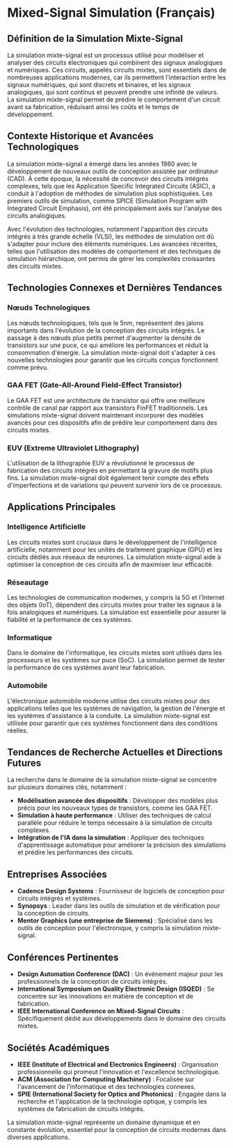 # Mixed-Signal Simulation (Français)

## Définition de la Simulation Mixte-Signal

La simulation mixte-signal est un processus utilisé pour modéliser et analyser des circuits électroniques qui combinent des signaux analogiques et numériques. Ces circuits, appelés circuits mixtes, sont essentiels dans de nombreuses applications modernes, car ils permettent l'interaction entre les signaux numériques, qui sont discrets et binaires, et les signaux analogiques, qui sont continus et peuvent prendre une infinité de valeurs. La simulation mixte-signal permet de prédire le comportement d'un circuit avant sa fabrication, réduisant ainsi les coûts et le temps de développement.

## Contexte Historique et Avancées Technologiques

La simulation mixte-signal a émergé dans les années 1980 avec le développement de nouveaux outils de conception assistée par ordinateur (CAD). À cette époque, la nécessité de concevoir des circuits intégrés complexes, tels que les Application Specific Integrated Circuits (ASIC), a conduit à l'adoption de méthodes de simulation plus sophistiquées. Les premiers outils de simulation, comme SPICE (Simulation Program with Integrated Circuit Emphasis), ont été principalement axés sur l'analyse des circuits analogiques.

Avec l'évolution des technologies, notamment l'apparition des circuits intégrés à très grande échelle (VLSI), les méthodes de simulation ont dû s'adapter pour inclure des éléments numériques. Les avancées récentes, telles que l'utilisation des modèles de comportement et des techniques de simulation hiérarchique, ont permis de gérer les complexités croissantes des circuits mixtes.

## Technologies Connexes et Dernières Tendances

### Nœuds Technologiques

Les nœuds technologiques, tels que le 5nm, représentent des jalons importants dans l'évolution de la conception des circuits intégrés. Le passage à des nœuds plus petits permet d'augmenter la densité de transistors sur une puce, ce qui améliore les performances et réduit la consommation d'énergie. La simulation mixte-signal doit s'adapter à ces nouvelles technologies pour garantir que les circuits conçus fonctionnent comme prévu.

### GAA FET (Gate-All-Around Field-Effect Transistor)

Le GAA FET est une architecture de transistor qui offre une meilleure contrôle de canal par rapport aux transistors FinFET traditionnels. Les simulations mixte-signal doivent maintenant incorporer des modèles avancés pour ces dispositifs afin de prédire leur comportement dans des circuits mixtes.

### EUV (Extreme Ultraviolet Lithography)

L'utilisation de la lithographie EUV a révolutionné le processus de fabrication des circuits intégrés en permettant la gravure de motifs plus fins. La simulation mixte-signal doit également tenir compte des effets d'imperfections et de variations qui peuvent survenir lors de ce processus.

## Applications Principales

### Intelligence Artificielle

Les circuits mixtes sont cruciaux dans le développement de l'intelligence artificielle, notamment pour les unités de traitement graphique (GPU) et les circuits dédiés aux réseaux de neurones. La simulation mixte-signal aide à optimiser la conception de ces circuits afin de maximiser leur efficacité.

### Réseautage

Les technologies de communication modernes, y compris la 5G et l'Internet des objets (IoT), dépendent des circuits mixtes pour traiter les signaux à la fois analogiques et numériques. La simulation est essentielle pour assurer la fiabilité et la performance de ces systèmes.

### Informatique

Dans le domaine de l'informatique, les circuits mixtes sont utilisés dans les processeurs et les systèmes sur puce (SoC). La simulation permet de tester la performance de ces systèmes avant leur fabrication.

### Automobile

L'électronique automobile moderne utilise des circuits mixtes pour des applications telles que les systèmes de navigation, la gestion de l'énergie et les systèmes d'assistance à la conduite. La simulation mixte-signal est utilisée pour garantir que ces systèmes fonctionnent dans des conditions réelles.

## Tendances de Recherche Actuelles et Directions Futures

La recherche dans le domaine de la simulation mixte-signal se concentre sur plusieurs domaines clés, notamment :

- **Modélisation avancée des dispositifs** : Développer des modèles plus précis pour les nouveaux types de transistors, comme les GAA FET.
- **Simulation à haute performance** : Utiliser des techniques de calcul parallèle pour réduire le temps nécessaire à la simulation de circuits complexes.
- **Intégration de l'IA dans la simulation** : Appliquer des techniques d'apprentissage automatique pour améliorer la précision des simulations et prédire les performances des circuits.

## Entreprises Associées

- **Cadence Design Systems** : Fournisseur de logiciels de conception pour circuits intégrés et systèmes.
- **Synopsys** : Leader dans les outils de simulation et de vérification pour la conception de circuits.
- **Mentor Graphics (une entreprise de Siemens)** : Spécialisé dans les outils de conception pour l'électronique, y compris la simulation mixte-signal.

## Conférences Pertinentes

- **Design Automation Conference (DAC)** : Un événement majeur pour les professionnels de la conception de circuits intégrés.
- **International Symposium on Quality Electronic Design (ISQED)** : Se concentre sur les innovations en matière de conception et de fabrication.
- **IEEE International Conference on Mixed-Signal Circuits** : Spécifiquement dédié aux développements dans le domaine des circuits mixtes.

## Sociétés Académiques

- **IEEE (Institute of Electrical and Electronics Engineers)** : Organisation professionnelle qui promeut l'innovation et l'excellence technologique.
- **ACM (Association for Computing Machinery)** : Focalisée sur l'avancement de l'informatique et des technologies connexes.
- **SPIE (International Society for Optics and Photonics)** : Engagée dans la recherche et l'application de la technologie optique, y compris les systèmes de fabrication de circuits intégrés.

La simulation mixte-signal représente un domaine dynamique et en constante évolution, essentiel pour la conception de circuits modernes dans diverses applications.